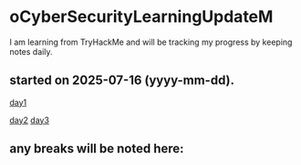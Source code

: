# oCyberSecurityLearningUpdateM
I am learning from TryHackMe and will be tracking my progress by keeping notes daily.

## started on 2025-07-16 (yyyy-mm-dd).
[day1](Thakre-Om-Jeetendra/oCyberSecurityLearningUpdateM/day1-update-07-16-2025.md)

[day2](Thakre-Om-Jeetendra/oCyberSecurityLearningUpdateM/day2-update-07-17-2025.md)
[day3](Thakre-Om-Jeetendra/oCyberSecurityLearningUpdateM/day3-update-07-18-2025.md)
## any breaks will be noted here:
